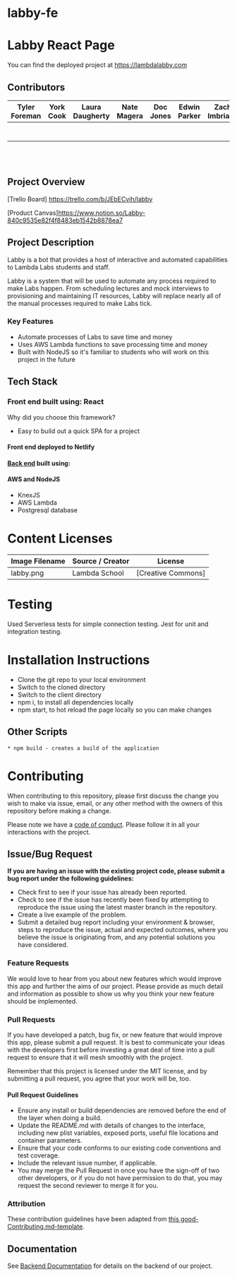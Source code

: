 # labby-fe

# Labby React Page

You can find the deployed project at https://lambdalabby.com

## Contributors

| Tyler Foreman                                            | York Cook                                 | Laura Daugherty                                           | Nate Magera                                           | Doc Jones                         | Edwin Parker                                            | Zach Imbriaco                    | Efrain Vazquez                                            |
|----------------------------------------------------------|-------------------------------------------|-----------------------------------------------------------|-------------------------------------------------------|-----------------------------------|---------------------------------------------------------|----------------------------------|-----------------------------------------------------------|
| [<img src="https://github.com/favicon.ico" width="15">](https://github.com/tjforeman)                        | [<img src="https://github.com/favicon.ico" width="15">](https://github.com/yorkcook)          | [<img src="https://github.com/favicon.ico" width="15">](https://github.com/laura-daugherty)                   | [<img src="https://github.com/favicon.ico" width="15">](https://github.com/nmagera07)                     | [<img src="https://github.com/favicon.ico" width="15">](https://github.com/doc-jones) | [<img src="https://github.com/favicon.ico" width="15">](https://github.com/weparkerjr)                      | [<img src="https://github.com/favicon.ico" width="15">](https://github.com/vaeliwen) | [<img src="https://github.com/favicon.ico" width="15">](https://github.com/efrainva)                          |
| [<img src="https://static.licdn.com/sc/h/al2o9zrvru7aqj8e1x2rzsrca" width="15">](https://www.linkedin.com/in/tyler-foreman-a13345184/) | [<img src="https://static.licdn.com/sc/h/al2o9zrvru7aqj8e1x2rzsrca" width="15">](https://www.linkedin.com/in/yorkcook/) | [<img src="https://static.licdn.com/sc/h/al2o9zrvru7aqj8e1x2rzsrca" width="15">](https://www.linkedin.com/in/laura-daugherty-52376862/) | [<img src="https://static.licdn.com/sc/h/al2o9zrvru7aqj8e1x2rzsrca" width="15">](https://www.linkedin.com/in/nate-magera-728b712a/) | [<img src="https://static.licdn.com/sc/h/al2o9zrvru7aqj8e1x2rzsrca" width="15">]()                              | [<img src="https://static.licdn.com/sc/h/al2o9zrvru7aqj8e1x2rzsrca" width="15">](https://www.linkedin.com/in/edwin-parker-664387163/) |                                  | [<img src="https://static.licdn.com/sc/h/al2o9zrvru7aqj8e1x2rzsrca" width="15">](https://www.linkedin.com/in/efrain-vazquez-27504a194/) |

<br>
<br>

## Project Overview

[Trello Board] https://trello.com/b/JEbECvih/labby

[Product Canvas]https://www.notion.so/Labby-840c9535e82f4f8483eb1542b8878ea7

## Project Description

Labby is a bot that provides a host of interactive and automated capabilities to Lambda Labs students and staff.

Labby is a system that will be used to automate any process required to make Labs happen. From scheduling lectures and mock interviews to provisioning and maintaining IT resources, Labby will replace nearly all of the manual processes required to make Labs tick.


### Key Features

-    Automate processes of Labs to save time and money
-    Uses AWS Lambda functions to save processing time and money
-    Built with NodeJS so it's familiar to students who will work on this project in the future

## Tech Stack

### Front end built using: React

Why did you choose this framework?

-   Easy to build out a quick SPA for a project

#### Front end deployed to Netlify

#### [Back end](https://github.com/Lambda-School-Labs/labby-be) built using:

#### AWS and NodeJS

- KnexJS
- AWS Lambda
- Postgresql database

# Content Licenses

| Image Filename | Source / Creator | License                                                                      |
| -------------- | ---------------- | ---------------------------------------------------------------------------- |
| labby.png    | Lambda School   | [Creative Commons]                                                              |


# Testing

Used Serverless tests for simple connection testing. Jest for unit and integration testing. 

# Installation Instructions

- Clone the git repo to your local environment
- Switch to the cloned directory
- Switch to the client directory
- npm i, to install all dependencies locally
- npm start, to hot reload the page locally so you can make changes

## Other Scripts

    * npm build - creates a build of the application

# Contributing

When contributing to this repository, please first discuss the change you wish to make via issue, email, or any other method with the owners of this repository before making a change.

Please note we have a [code of conduct](./CODE_OF_CONDUCT.md). Please follow it in all your interactions with the project.

## Issue/Bug Request
   
 **If you are having an issue with the existing project code, please submit a bug report under the following guidelines:**
 - Check first to see if your issue has already been reported.
 - Check to see if the issue has recently been fixed by attempting to reproduce the issue using the latest master branch in the repository.
 - Create a live example of the problem.
 - Submit a detailed bug report including your environment & browser, steps to reproduce the issue, actual and expected outcomes,  where you believe the issue is originating from, and any potential solutions you have considered.

### Feature Requests

We would love to hear from you about new features which would improve this app and further the aims of our project. Please provide as much detail and information as possible to show us why you think your new feature should be implemented.

### Pull Requests

If you have developed a patch, bug fix, or new feature that would improve this app, please submit a pull request. It is best to communicate your ideas with the developers first before investing a great deal of time into a pull request to ensure that it will mesh smoothly with the project.

Remember that this project is licensed under the MIT license, and by submitting a pull request, you agree that your work will be, too.

#### Pull Request Guidelines

- Ensure any install or build dependencies are removed before the end of the layer when doing a build.
- Update the README.md with details of changes to the interface, including new plist variables, exposed ports, useful file locations and container parameters.
- Ensure that your code conforms to our existing code conventions and test coverage.
- Include the relevant issue number, if applicable.
- You may merge the Pull Request in once you have the sign-off of two other developers, or if you do not have permission to do that, you may request the second reviewer to merge it for you.

### Attribution

These contribution guidelines have been adapted from [this good-Contributing.md-template](https://gist.github.com/PurpleBooth/b24679402957c63ec426).

## Documentation

See [Backend Documentation](https://github.com/Lambda-School-Labs/labby-be) for details on the backend of our project.
